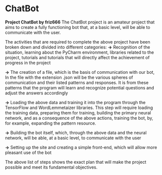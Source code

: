 # ChatBot

**Project ChatBot by friz666**
The ChatBot project is an amateur project that aims to create a fully functioning bot that, at a basic level, will be able to communicate with the user.

The activities that are required to complete the above project have been broken down and divided into different categories:
  **->** Recognition of the situation, learning about the PyCharm environment, libraries related to the project, tutorials and tutorials that will directly          affect the achievement of progress in the project

  **->** The creation of a file, which is the basis of communication with our bot, In the file with the extension .json will be the various spheres of              communication and their listed patterns and responses. It is from these patterns that the program will learn and recognize potential questions and          adjust the answers accordingly

  **->** Loading the above data and training it into the program through the TensorFlow and WordLemmetaizer libraries. This step will require loading the            training data, preparing them for training, building the primary neural network, and as a consequence of the above actions, training the bot, by, for      example, expanding the pattern resource.

  **->** Building the bot itself, which, through the above data and the neural network, will be able, at a basic level, to communicate with the user

  **->** Setting up the site and creating a simple front-end, which will allow more pleasant use of the bot 

The above list of steps shows the exact plan that will make the project possible and meet its fundamental objectives. 

